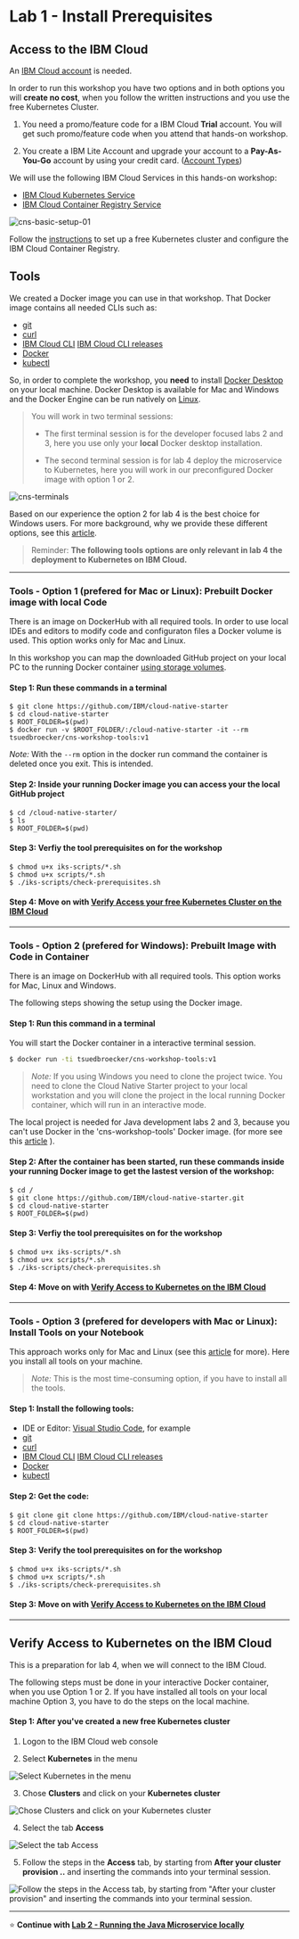 # Lab 1 - Install Prerequisites

## Access to the IBM Cloud

An [IBM Cloud account](https://cloud.ibm.com/registration) is needed. 

In order to run this workshop you have two options and in both options you will **create no cost**, when you follow the written instructions and you use the free Kubernetes Cluster.

1. You need a promo/feature code for a IBM Cloud **Trial** account. You will get such promo/feature code when you attend that hands-on workshop.

2. You create a IBM Lite Account and upgrade your account to a **Pay-As-You-Go** account by using your credit card. ([Account Types](https://cloud.ibm.com/docs/account?topic=account-accounts))

We will use the following IBM Cloud Services in this hands-on workshop:

* [IBM Cloud Kubernetes Service](https://cloud.ibm.com/docs/containers?topic=containers-getting-started#getting-started)
* [IBM Cloud Container Registry Service](https://cloud.ibm.com/docs/services/Registry?topic=registry-getting-started#getting-started)

![cns-basic-setup-01](images/cns-basic-setup-01.png)

Follow the [instructions](0-create-kubernetes-cluster.md) to set up a free Kubernetes cluster and configure the IBM Cloud Container Registry.

## Tools

We created a Docker image you can use in that workshop.
That Docker image contains all needed CLIs such as:

- [git](https://git-scm.com/book/en/v2/Getting-Started-Installing-Git) 
- [curl](https://curl.haxx.se/download.html)
- [IBM Cloud CLI](https://cloud.ibm.com/docs/home/tools)
  [IBM Cloud CLI releases](https://github.com/IBM-Cloud/ibm-cloud-cli-release/releases)
- [Docker](https://docs.docker.com/v17.12/install/)
- [kubectl](https://kubernetes.io/docs/tasks/tools/install-kubectl/)

So, in order to complete the workshop, you **need** to install [Docker Desktop](https://docs.docker.com/install/) on your local machine. Docker Desktop is available for Mac and Windows and the Docker Engine can be run natively on [Linux](https://docs.docker.com/install/linux).

>You will work in two terminal sessions:
> * The first terminal session is for the developer focused labs 2 and 3, here you use only your **local** Docker desktop installation.
>
> * The second terminal session is for lab 4 deploy the microservice to Kubernetes, here you will work in our preconfigured Docker image with option 1 or 2.

![cns-terminals](images/cns-terminals.gif)

Based on our experience the option 2 for lab 4 is the best choice for Windows users. For more background, why we provide these different options, see this [article](https://suedbroecker.net/2019/08/27/definition-of-a-dockerfile-to-use-bash-scripts-on-a-windows-10-machine-for-our-cloud-native-starter-workshop/).


> Reminder: **The following tools options are only relevant in lab 4 the deployment to Kubernetes on IBM Cloud.** 

---

### Tools - Option 1 (prefered for Mac or Linux): Prebuilt Docker image with local Code

There is an image on DockerHub with all required tools. In order to use local IDEs and editors to modify code and configuraton files a Docker volume is used. This option  works only for Mac and Linux.

In this workshop you can map the downloaded GitHub project on your  local PC to the running Docker container [using storage volumes](https://docs.docker.com/storage/volumes/).

#### Step 1: Run these commands in a terminal

```
$ git clone https://github.com/IBM/cloud-native-starter
$ cd cloud-native-starter
$ ROOT_FOLDER=$(pwd)
$ docker run -v $ROOT_FOLDER/:/cloud-native-starter -it --rm tsuedbroecker/cns-workshop-tools:v1
```
_Note:_ With the `--rm` option in the docker run command the container is deleted once you exit. This is intended.

#### Step 2: Inside your running Docker image you can access your the local GitHub project 

```
$ cd /cloud-native-starter/
$ ls
$ ROOT_FOLDER=$(pwd)
```

#### Step 3: Verfiy the tool prerequisites on for the workshop

```
$ chmod u+x iks-scripts/*.sh
$ chmod u+x scripts/*.sh
$ ./iks-scripts/check-prerequisites.sh
```

#### Step 4: Move on with [Verify Access your free Kubernetes Cluster on the IBM Cloud](./1-prereqs.md#verify-access-to-kubernetes-on-the-ibm-cloud)

---

### Tools - Option 2 (prefered for Windows): Prebuilt Image with Code in Container

There is an image on DockerHub with all required tools. This option works for Mac, Linux and Windows. 

The following steps showing the setup using the Docker image. 

#### Step 1: Run this command in a terminal

You will start the Docker container in a interactive terminal session.

```sh
$ docker run -ti tsuedbroecker/cns-workshop-tools:v1
```

> _Note:_ If you using Windows you need to clone the project twice. You need to clone the Cloud Native Starter project to your local workstation and you will clone the project in the local running Docker container, which will run in an interactive mode.

The local project is needed for Java development labs 2 and 3, because you can't use Docker in the 'cns-workshop-tools' Docker image. (for more see this [article](https://suedbroecker.net/2019/08/27/definition-of-a-dockerfile-to-use-bash-scripts-on-a-windows-10-machine-for-our-cloud-native-starter-workshop/) ).

#### Step 2: After the container has been started, run these commands inside your running Docker image to get the lastest version of the workshop:

```
$ cd /
$ git clone https://github.com/IBM/cloud-native-starter.git
$ cd cloud-native-starter
$ ROOT_FOLDER=$(pwd)
```

#### Step 3: Verfiy the tool prerequisites on for the workshop

```
$ chmod u+x iks-scripts/*.sh
$ chmod u+x scripts/*.sh
$ ./iks-scripts/check-prerequisites.sh
```

#### Step 4: Move on with [Verify Access to Kubernetes on the IBM Cloud](./1-prereqs.md#verify-access-to-kubernetes-on-the-ibm-cloud)

---

### Tools - Option 3 (prefered for developers with Mac or Linux): Install Tools on your Notebook

This approach works only for Mac and Linux (see this [article](https://suedbroecker.net/2019/08/27/definition-of-a-dockerfile-to-use-bash-scripts-on-a-windows-10-machine-for-our-cloud-native-starter-workshop/) for more).
Here you install all tools on your machine. 

> _Note:_ This is the most time-consuming option, if you have to install all the tools.


#### Step 1: Install the following tools:

- IDE or Editor: [Visual Studio Code](https://code.visualstudio.com/), for example 
- [git](https://git-scm.com/book/en/v2/Getting-Started-Installing-Git) 
- [curl](https://curl.haxx.se/download.html)
- [IBM Cloud CLI](https://cloud.ibm.com/docs/home/tools)
  [IBM Cloud CLI releases](https://github.com/IBM-Cloud/ibm-cloud-cli-release/releases)
- [Docker](https://docs.docker.com/v17.12/install/)
- [kubectl](https://kubernetes.io/docs/tasks/tools/install-kubectl/)


#### Step 2: Get the code:

```
$ git clone git clone https://github.com/IBM/cloud-native-starter
$ cd cloud-native-starter
$ ROOT_FOLDER=$(pwd)
```

#### Step 3: Verify the tool prerequisites on for the workshop

```
$ chmod u+x iks-scripts/*.sh
$ chmod u+x scripts/*.sh
$ ./iks-scripts/check-prerequisites.sh
```

#### Step 3: Move on with [Verify Access to Kubernetes on the IBM Cloud](./1-prereqs.md#verify-access-to-kubernetes-on-the-ibm-cloud)

---

## Verify Access to Kubernetes on the IBM Cloud

This is a preparation for lab 4, when we will connect to the IBM Cloud.

The following steps must be done in your interactive Docker container, when you use Option 1 or 2. 
If you have installed all tools on your local machine Option 3, you have to do the steps on the local machine.

#### Step 1: After you've created a new free Kubernetes cluster

1. Logon to the IBM Cloud web console

2. Select **Kubernetes** in the menu

![Select Kubernetes in the menu](images/verify-cluster-access-1.png)

3. Chose **Clusters** and click on your **Kubernetes cluster**

![Chose Clusters and click on your Kubernetes cluster](images/verify-cluster-access-2.png)

4. Select the tab **Access**

![Select the tab Access](images/verify-cluster-access-3.png)

5. Follow the steps in the **Access** tab, by starting from **After your cluster provision ..** and inserting the commands into your terminal session.

![Follow the steps in the Access tab, by starting from "After your cluster provision" and inserting the commands into your terminal session.](images/verify-cluster-access-4.png)

---

:star: __Continue with [Lab 2 - Running the Java Microservice locally](./2-docker.md#lab-2---running-the-java-microservice-locally)__ 
